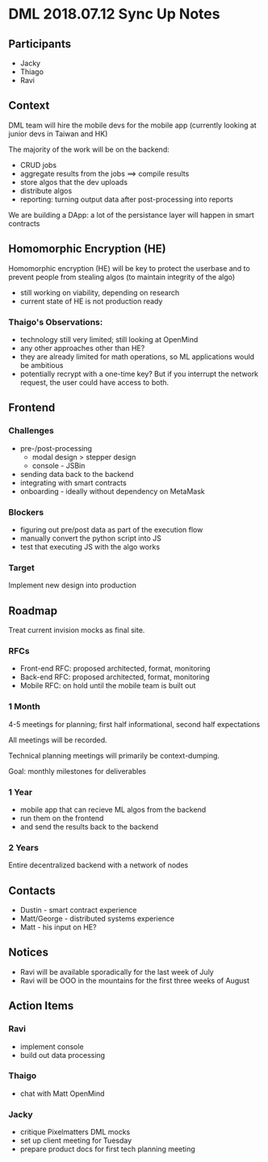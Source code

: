 # DML 2018.07.12 Sync Up Notes

## Participants

* Jacky
* Thiago
* Ravi

## Context

DML team will hire the mobile devs for the mobile app (currently looking at junior devs in Taiwan and HK)

The majority of the work will be on the backend:

* CRUD jobs
* aggregate results from the jobs ==> compile results
* store algos that the dev uploads
* distribute algos
* reporting: turning output data after post-processing into reports

We are building a DApp: a lot of the persistance layer will happen in smart contracts

## Homomorphic Encryption (HE)

Homomorphic encryption (HE) will be key to protect the userbase and to prevent people from stealing algos (to maintain integrity of the algo)

* still working on viability, depending on research
* current state of HE is not production ready

### Thaigo's Observations:

* technology still very limited; still looking at OpenMind
* any other approaches other than HE?
* they are already limited for math operations, so ML applications would be ambitious
* potentially recrypt with a one-time key? But if you interrupt the network request, the user could have access to both.

## Frontend

### Challenges

* pre-/post-processing
   * modal design > stepper design
   * console - JSBin
* sending data back to the backend
* integrating with smart contracts
* onboarding - ideally without dependency on MetaMask

### Blockers

* figuring out pre/post data as part of the execution flow
* manually convert the python script into JS
* test that executing JS with the algo works

### Target

Implement new design into production

## Roadmap

Treat current invision mocks as final site.

### RFCs

* Front-end RFC: proposed architected, format, monitoring
* Back-end RFC: proposed architected, format, monitoring
* Mobile RFC: on hold until the mobile team is built out

### 1 Month

4-5 meetings for planning; first half informational, second half expectations

All meetings will be recorded.

Technical planning meetings will primarily be context-dumping.

Goal: monthly milestones for deliverables

### 1 Year

* mobile app that can recieve ML algos from the backend
* run them on the frontend
* and send the results back to the backend

### 2 Years

Entire decentralized backend with a network of nodes

## Contacts

* Dustin - smart contract experience
* Matt/George - distributed systems experience
* Matt - his input on HE?

## Notices

* Ravi will be available sporadically for the last week of July
* Ravi will be OOO in the mountains for the first three weeks of August

## Action Items

### Ravi

* implement console
* build out data processing
 
### Thaigo

* chat with Matt OpenMind
    
### Jacky

* critique Pixelmatters DML mocks
* set up client meeting for Tuesday
* prepare product docs for first tech planning meeting
